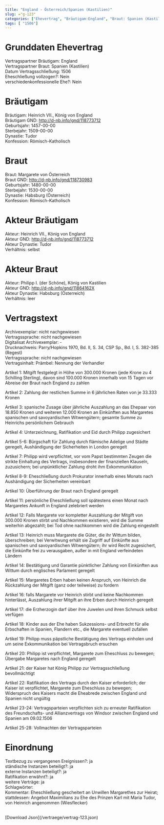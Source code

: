 ```yaml
---
title: "England - Österreich/Spanien (Kastilien)"
slug: ="g-123"
categories: ["Ehevertrag", "Bräutigam:England", "Braut: Spanien (Kastilien)", "Eheschließung vollzogen?:Nein", "verschiedenkonfessionelle Ehe?:Nein", "Dynastie Bräutigam:Tudor", "Akteur Bräutigam:Heinrich VII., König von England", "Akteur Braut:Philipp I. (der Schöne), König von Kastilien", "Textbezug?:ja", "Ständisch?:ja", "Ratifikation?:ja", "Sonstiges?:ja", "Bräutigam:England", "Braut: Spanien (Kastilien)"]
tags: [ "1506"]
---
```

<!--more-->

# Grunddaten Ehevertrag

Vertragspartner Bräutigam: England<br>
Vertragspartner Braut: Spanien (Kastilien)<br>
Datum Vertragsschließung: 1506<br>
Eheschließung vollzogen?: Nein<br>
verschiedenkonfessionelle Ehe?: Nein<br>
# Bräutigam

Bräutigam: Heinrich VII., König von England<br>
Bräutigam GND: http://d-nb.info/gnd/118773712<br>
Geburtsjahr: 1457-00-00<br>
Sterbejahr: 1509-00-00<br>
Dynastie: Tudor<br>
Konfession: Römisch-Katholisch<br>
# Braut

Braut: Margarete von Österreich<br>
Braut GND: http://d-nb.info/gnd/118730983<br>
Geburtsjahr: 1480-00-00<br>
Sterbejahr: 1530-00-00<br>
Dynastie: Habsburg (Österreich)<br>
Konfession: Römisch-Katholisch<br>
# Akteur Bräutigam

Akteur: Heinrich VII., König von England<br>
Akteur GND: http://d-nb.info/gnd/118773712<br>
Akteur Dynastie: Tudor<br>
Verhältnis: selbst<br>
# Akteur Braut

Akteur: Philipp I. (der Schöne), König von Kastilien<br>
Akteur GND: http://d-nb.info/gnd/11864162X<br>
Akteur Dynastie: Habsburg (Österreich)<br>
Verhältnis: leer<br>
# Vertragstext

Archivexemplar: nicht nachgewiesen<br>
Vertragssprache: nicht nachgewiesen<br>
Digitalisat Archivexemplar: -<br>
Drucknachweis: Parry/Hopkins 1970, Bd. II, S. 34, CSP Sp., Bd. I, S. 382-385 (Regest)<br>
Vertragssprache: nicht nachgewiesen<br>
Vertragsinhalt: Prämbel: Nennung der Verhandler

Artikel 1: Mitgift festgelegt in Höhe von 300.000 Kronen (jede Krone zu 4 Schilling Sterling), davon sind 100.000 Kronen innerhalb von 15 Tagen vor Abreise der Braut nach England zu zahlen

Artikel 2: Zahlung der restlichen Summe in 6 jährlichen Raten von je 33.333 Kronen

Artikel 3: spanische Zusage über jährliche Auszahlung an das Ehepaar von 18.850 Kronen und weiteren 12.000 Kronen an Einkünften aus Margaretes spanischen und savoyardischen Witwengütern; gesamte Summe zu Heinrichs persönlichem Gebrauch

Artikel 4: Unterzeichnung, Ratifikation und Eid durch Philipp zugesichert

Artikel 5-6: Bürgschaft für Zahlung durch flämische Adelige und Städte geregelt, Aushändigung der Sicherheiten in London geregelt 

Artikel 7: Philipp wird verpflichtet, vor vom Papst bestimmten Zeugen die strikte Einhaltung des Vertrags, insbesondere der finanziellen Klauseln, zuzusichern; bei unpünktlicher Zahlung droht ihm Exkommunikation

Artikel 8-9: Eheschließung durch Prokurator innerhalb eines Monats nach Aushändigung der Sicherheiten vereinbart

Artikel 10: Überführung der Braut nach England geregelt

Artikel 11: persönliche Eheschließung soll spätestens einen Monat nach Margaretes Ankunft in England zelebriert werden

Artikel 12: Falls Margarete vor kompletter Auszahlung der Mitgift von 300.000 Kronen stirbt und Nachkommen existieren, wird die Summe weiterhin abgezahlt; bei Tod ohne nachkommen wird die Zahlung eingestellt

Artikel 13: Heinrich muss Margarete die Güter, die ihr Wittum bilden, überschreiben; bei Verwitwung erhält sie Zugriff auf Einkünfte aus spanischen und savoyardischen Witwengütern; ihr wird Recht zugesichert, die Einkünfte frei zu verausgaben, außer in mit England verfeindeten Ländern

Artikel 14: Bestätigung und Garantie pünktlicher Zahlung von Einkünften aus Wittum durch englisches Parlament geregelt

Artikel 15: Margaretes Erben haben keinen Anspruch, von Heinrich die Rückzahlung der Mitgift (ganz oder teilweise) zu fordern

Artikel 16: falls Margarete vor Heinrich stirbt und keine Nachkommen hinterlässt, Auszahlung ihrer Mitgift an ihre Erben durch Heinrich geregelt

Artikel 17: die Erzherzogin darf über ihre Juwelen und ihren Schmuck selbst verfügen

Artikel 18: Kinder aus der Ehe haben Sukzessions- und Erbrecht für alle Erbschaften in Spanien, Flandern etc., die Margarete eventuell zufallen

Artikel 19: Philipp muss päpstliche Bestätigung des Vertrags einholen und um seine Exkommunikation bei Vertragsbruch ersuchen

Artikel 20: Philipp ist verpflichtet, Margarete zum Eheschluss zu bewegen; Übergabe Margaretes nach England geregelt

Artikel 21: der Kaiser hat König Philipp zur Vertragsschließung bevollmächtigt

Artikel 22: Ratifikation des Vertrags durch den Kaiser erforderlich; der Kaiser ist verpflichtet, Margarete zum Eheschluss zu bewegen; Widerspruch des Kaisers macht die Eheabrede zwischen England und Spanien nicht ungültig

Artikel 23-24: Vertragsparteien verpflichten sich zu erneuter Ratifikation des Freundschafts- und Allianzvertrags von Windsor zwischen England und Spanien am 09.02.1506 

Artikel 25-28: Vollmachten der Vertragsparteien
<br>
# Einordnung

Textbezug zu vergangenen Ereignissen?: ja<br>
ständische Instanzen beteiligt?: ja<br>
externe Instanzen beteiligt?: ja<br>
Ratifikation erwähnt?: ja<br>
weitere Verträge: ja<br>
Schlagwörter: <br>
Kommentar: Eheschließung gescheitert an Unwillen Margarethes zur Heirat; stattdessen: Angebot Maximilians zu Ehe des Prinzen Karl mit Maria Tudor, von Heinrich angenommen (Wiesflecker)

<br>
[Download Json](/vertraege/vertrag-123.json)